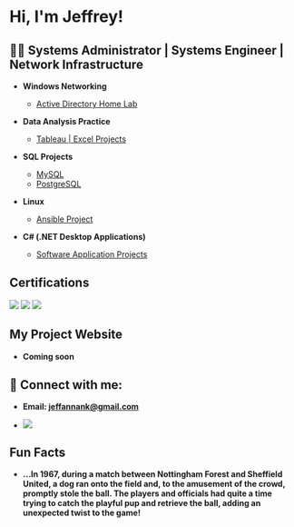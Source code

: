 <h1>Hi, I'm Jeffrey! </h1>

<h2>👨‍💻 Systems Administrator | Systems Engineer | Network Infrastructure </h2>

-  <b>Windows Networking</b>
    - [Active Directory Home Lab](https://github.com/berlongit/Windows-Networking/blob/main/README.md)
- <b>Data Analysis Practice </b>
  - [Tableau | Excel Projects](https://github.com/berlongit/Data-Analysis/tree/main)
- <b>SQL Projects</b>
  -  [MySQL](https://github.com/berlongit/MySQL) 
  -  [PostgreSQL](https://github.com/berlongit/PostgreSQL)
- <b>Linux</b>

  - [Ansible Project](https://github.com/berlongit/ansible_project)
 
- <b>C# (.NET Desktop Applications)</b>
  - [Software Application Projects](https://github.com/berlongit/.Net-Programming/tree/main)
  
<h2>Certifications</h2>
  <div>
    <img src="https://img.shields.io/badge/-Security%2B-FF0000?&style=for-the-badge&logo=CompTIA&logoColor=white" />
    <img src="https://img.shields.io/badge/AWS--Certified--Cloud-Practioner" />
    <img src="https://img.shields.io/badge/Microsoft--Azure-Fundamental" />

  </div>



  
<h2>My Project Website</h2>

- <b>Coming soon</b>

<h2> 🤳 Connect with me:</h2>

- <b>Email: jeffannank@gmail.com</b>

- <a href="https://linkedin.com/in/jeffrey-annan-koranteng-18a521246"><img src="https://img.shields.io/badge/-LinkedIn-0072b1?&style=for-the-badge&logo=linkedin&logoColor=white" /></a>

<h2>Fun Facts</h2>

- <b>...In 1967, during a match between Nottingham Forest and Sheffield United, a dog ran onto the field and, to the amusement of the crowd, promptly stole the ball. The players and officials had quite a time trying to catch the playful pup and retrieve the ball, adding an unexpected twist to the game!</b>





